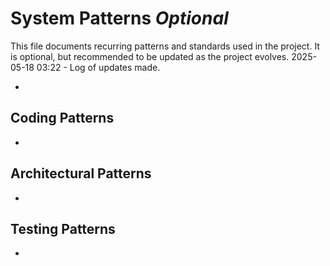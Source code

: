 # System Patterns *Optional*

This file documents recurring patterns and standards used in the project.
It is optional, but recommended to be updated as the project evolves.
2025-05-18 03:22 - Log of updates made.

*

## Coding Patterns

*   

## Architectural Patterns

*   

## Testing Patterns

*